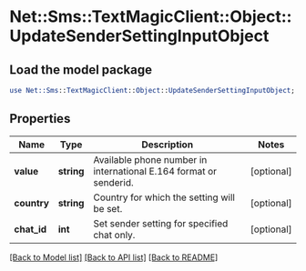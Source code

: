 # Net::Sms::TextMagicClient::Object::UpdateSenderSettingInputObject

## Load the model package
```perl
use Net::Sms::TextMagicClient::Object::UpdateSenderSettingInputObject;
```

## Properties
Name | Type | Description | Notes
------------ | ------------- | ------------- | -------------
**value** | **string** | Available phone number in international E.164 format or senderid. | [optional] 
**country** | **string** | Country for which the setting will be set. | [optional] 
**chat_id** | **int** | Set sender setting for specified chat only. | [optional] 

[[Back to Model list]](../README.md#documentation-for-models) [[Back to API list]](../README.md#documentation-for-api-endpoints) [[Back to README]](../README.md)


